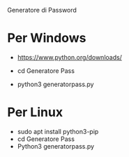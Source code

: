 
Generatore di Password

# Per Windows
+ https://www.python.org/downloads/

+ cd Generatore Pass
+ python3 generatorpass.py

# Per Linux

+ sudo apt install python3-pip
+ cd Generatore Pass
+ Python3 generatorpass.py
